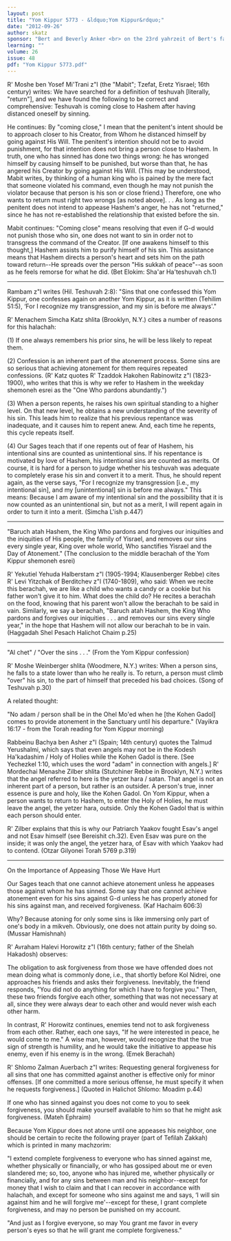 ```yaml
---
layout: post
title: "Yom Kippur 5773 - &ldquo;Yom Kippur&rdquo;"
date: "2012-09-26"
author: skatz
sponsor: "Bert and Beverly Anker <br> on the 23rd yahrzeit of Bert's father, <br> Moe Anker (Moshe ben Yakov Hakohen a\"h) <br>&nbsp;&nbsp;&nbsp;<br>Rochelle Dimont and family <br> on the yahrzeit of husband and father <br> Rabbi Albert Dimont a\"h"
learning: ""
volume: 26
issue: 48
pdf: "Yom Kippur 5773.pdf"
---
```


R' Moshe ben Yosef Mi'Trani z"l (the "Mabit"; Tzefat, Eretz Yisrael; 16th century) writes: We have searched for a definition of teshuvah \[literally, "return"\], and we have found the following to be correct and comprehensive: Teshuvah is coming close to Hashem after having distanced oneself by sinning.

He continues: By "coming close," I mean that the penitent's intent should be to approach closer to his Creator, from Whom he distanced himself by going against His Will. The penitent's intention should not be to avoid punishment, for that intention does not bring a person close to Hashem. In truth, one who has sinned has done two things wrong: he has wronged himself by causing himself to be punished, but worse than that, he has angered his Creator by going against His Will. (This may be understood, Mabit writes, by thinking of a human king who is pained by the mere fact that someone violated his command, even though he may not punish the violator because that person is his son or close friend.) Therefore, one who wants to return must right two wrongs \[as noted above\]. . . As long as the penitent does not intend to appease Hashem's anger, he has not "returned," since he has not re-established the relationship that existed before the sin.

Mabit continues: "Coming close" means resolving that even if G-d would not punish those who sin, one does not want to sin in order not to transgress the command of the Creator. \[If one awakens himself to this thought,\] Hashem assists him to purify himself of his sin. This assistance means that Hashem directs a person's heart and sets him on the path toward return--He spreads over the person "His sukkah of peace"--as soon as he feels remorse for what he did. (Bet Elokim: Sha'ar Ha'teshuvah ch.1)

********

Rambam z"l writes (Hil. Teshuvah 2:8): "Sins that one confessed this Yom Kippur, one confesses again on another Yom Kippur, as it is written (Tehilim 51:5), &lsquo;For I recognize my transgression, and my sin is before me always'."

R' Menachem Simcha Katz shlita (Brooklyn, N.Y.) cites a number of reasons for this halachah:

(1) If one always remembers his prior sins, he will be less likely to repeat them.

(2) Confession is an inherent part of the atonement process. Some sins are so serious that achieving atonement for them requires repeated confessions. (R' Katz quotes R' Tzaddok Hakohen Rabinowitz z"l (1823- 1900), who writes that this is why we refer to Hashem in the weekday shemoneh esrei as the "One Who pardons abundantly.")

(3) When a person repents, he raises his own spiritual standing to a higher level. On that new level, he obtains a new understanding of the severity of his sin. This leads him to realize that his previous repentance was inadequate, and it causes him to repent anew. And, each time he repents, this cycle repeats itself.

(4) Our Sages teach that if one repents out of fear of Hashem, his intentional sins are counted as unintentional sins. If his repentance is motivated by love of Hashem, his intentional sins are counted as merits. Of course, it is hard for a person to judge whether his teshuvah was adequate to completely erase his sin and convert it to a merit. Thus, he should repent again, as the verse says, "For I recognize my transgression \[i.e., my intentional sin\], and my \[unintentional\] sin is before me always." This means: Because I am aware of my intentional sin and the possibility that it is now counted as an unintentional sin, but not as a merit, I will repent again in order to turn it into a merit. (Simcha L'ish p.447)

********

"Baruch atah Hashem, the King Who pardons and forgives our iniquities and the iniquities of His people, the family of Yisrael, and removes our sins every single year, King over whole world, Who sanctifies Yisrael and the Day of Atonement." (The conclusion to the middle berachah of the Yom Kippur shemoneh esrei)

R' Yekutiel Yehuda Halberstam z"l (1905-1994; Klausenberger Rebbe) cites R' Levi Yitzchak of Berditchev z"l (1740-1809), who said: When we recite this berachah, we are like a child who wants a candy or a cookie but his father won't give it to him. What does the child do? He recites a berachah on the food, knowing that his parent won't allow the berachah to be said in vain. Similarly, we say a berachah, "Baruch atah Hashem, the King Who pardons and forgives our iniquities . . . and removes our sins every single year," in the hope that Hashem will not allow our berachah to be in vain. (Haggadah Shel Pesach Halichot Chaim p.25)

********

"Al chet" / "Over the sins . . ." (From the Yom Kippur confession)

R' Moshe Weinberger shlita (Woodmere, N.Y.) writes: When a person sins, he falls to a state lower than who he really is. To return, a person must climb "over" his sin, to the part of himself that preceded his bad choices. (Song of Teshuvah p.30)

A related thought:

"No adam / person shall be in the Ohel Mo'ed when he \[the Kohen Gadol\] comes to provide atonement in the Sanctuary until his departure." (Vayikra 16:17 - from the Torah reading for Yom Kippur morning)

Rabbeinu Bachya ben Asher z"l (Spain; 14th century) quotes the Talmud Yerushalmi, which says that even angels may not be in the Kodesh Ha'kadashim / Holy of Holies while the Kohen Gadol is there. \[See Yechezkel 1:10, which uses the word "adam" in connection with angels.\] R' Mordechai Menashe Zilber shlita (Stutchiner Rebbe in Brooklyn, N.Y.) writes that the angel referred to here is the yetzer hara / satan. That angel is not an inherent part of a person, but rather is an outsider. A person's true, inner essence is pure and holy, like the Kohen Gadol. On Yom Kippur, when a person wants to return to Hashem, to enter the Holy of Holies, he must leave the angel, the yetzer hara, outside. Only the Kohen Gadol that is within each person should enter.

R' Zilber explains that this is why our Patriarch Yaakov fought Esav's angel and not Esav himself (see Bereishit ch.32). Even Esav was pure on the inside; it was only the angel, the yetzer hara, of Esav with which Yaakov had to contend. (Otzar Gilyonei Torah 5769 p.319)

********

On the Importance of Appeasing Those We Have Hurt

Our Sages teach that one cannot achieve atonement unless he appeases those against whom he has sinned. Some say that one cannot achieve atonement even for his sins against G-d unless he has properly atoned for his sins against man, and received forgiveness. (Kaf Hachaim 606:3)

Why? Because atoning for only some sins is like immersing only part of one's body in a mikveh. Obviously, one does not attain purity by doing so. (Mussar Hamishnah)

R' Avraham Halevi Horowitz z"l (16th century; father of the Shelah Hakadosh) observes:

The obligation to ask forgiveness from those we have offended does not mean doing what is commonly done, i.e., that shortly before Kol Nidrei, one approaches his friends and asks their forgiveness. Inevitably, the friend responds, "You did not do anything for which I have to forgive you." Then, these two friends forgive each other, something that was not necessary at all, since they were always dear to each other and would never wish each other harm.

In contrast, R' Horowitz continues, enemies tend not to ask forgiveness from each other. Rather, each one says, "If he were interested in peace, he would come to me." A wise man, however, would recognize that the true sign of strength is humility, and he would take the initiative to appease his enemy, even if his enemy is in the wrong. (Emek Berachah)

R' Shlomo Zalman Auerbach z"l writes: Requesting general forgiveness for all sins that one has committed against another is effective only for minor offenses. \[If one committed a more serious offense, he must specify it when he requests forgiveness.\] (Quoted in Halichot Shlomo: Moadim p.44)

If one who has sinned against you does not come to you to seek forgiveness, you should make yourself available to him so that he might ask forgiveness. (Mateh Ephraim)

Because Yom Kippur does not atone until one appeases his neighbor, one should be certain to recite the following prayer (part of Tefilah Zakkah) which is printed in many machzorim:

"I extend complete forgiveness to everyone who has sinned against me, whether physically or financially, or who has gossiped about me or even slandered me; so, too, anyone who has injured me, whether physically or financially, and for any sins between man and his neighbor--except for money that I wish to claim and that I can recover in accordance with halachah, and except for someone who sins against me and says, &lsquo;I will sin against him and he will forgive me'--except for these, I grant complete forgiveness, and may no person be punished on my account.

"And just as I forgive everyone, so may You grant me favor in every person's eyes so that he will grant me complete forgiveness."

